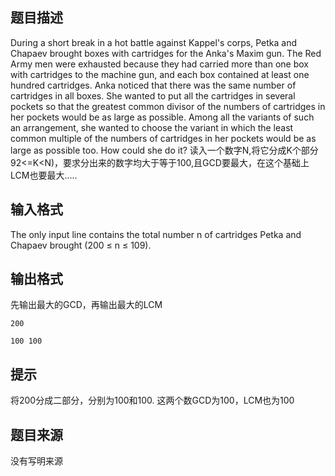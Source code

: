 


## 题目描述
During a short break in a hot battle against Kappel's corps, Petka and Chapaev brought boxes with cartridges for the Anka's Maxim gun. 
The Red Army men were exhausted because they had carried more than one box with cartridges to the machine gun, and each box contained at least one hundred cartridges. Anka noticed that there was the same number of cartridges in all boxes. 
She wanted to put all the cartridges in several pockets so that the greatest common divisor of the numbers of cartridges in her pockets would be as large as possible. Among all the variants of such an arrangement, she wanted to choose the variant in which the least common multiple of the numbers of cartridges in her pockets would be as large as possible too. How could she do it? 
读入一个数字N,将它分成K个部分92<=K<N)，要求分出来的数字均大于等于100,且GCD要最大，在这个基础上LCM也要最大.....
## 输入格式
The only input line contains the total number n of cartridges Petka and Chapaev brought (200 ≤ n ≤ 109). 
## 输出格式
先输出最大的GCD，再输出最大的LCM

```input1
200

```

```output1
100 100
```

## 提示
将200分成二部分，分别为100和100.
这两个数GCD为100，LCM也为100
## 题目来源
没有写明来源


